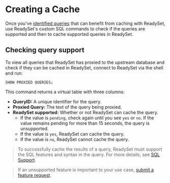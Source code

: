# Creating a Cache 

Once you've [identified queries](/cache/profiling-queries) that can benefit from caching with ReadySet, use ReadySet's custom SQL commands to check if the queries are supported and then to cache supported queries in ReadySet.

## Checking query support

To view all queries that ReadySet has proxied to the upstream database and check if they can be cached in ReadySet, connect to ReadySet via the shell and run:

```
SHOW PROXIED QUERIES;
```

This command returns a virtual table with three columns:

- **QueryID:** A unique identifier for the query.
- **Proxied Query:** The text of the query being proxied.
- **ReadySet supported:** Whether or not ReadySet can cache the query.
  - If the value is `pending`, check again until you see `yes` or `no`.  If the value remains pending for more than 15 seconds, the query is unsupported.
  - If the value is `yes`, ReadySet can cache the query.
  - If the value is `no`, ReadySet cannot cache the query.


> To successfully cache the results of a query, ReadySet must support the SQL features and syntax in the query. For more details, see [SQL Support](/supported-sql-syntax).

> If an unsupported feature is important to your use case, [submit a feature request](https://github.com/readysettech/readyset/issues/new/choose).